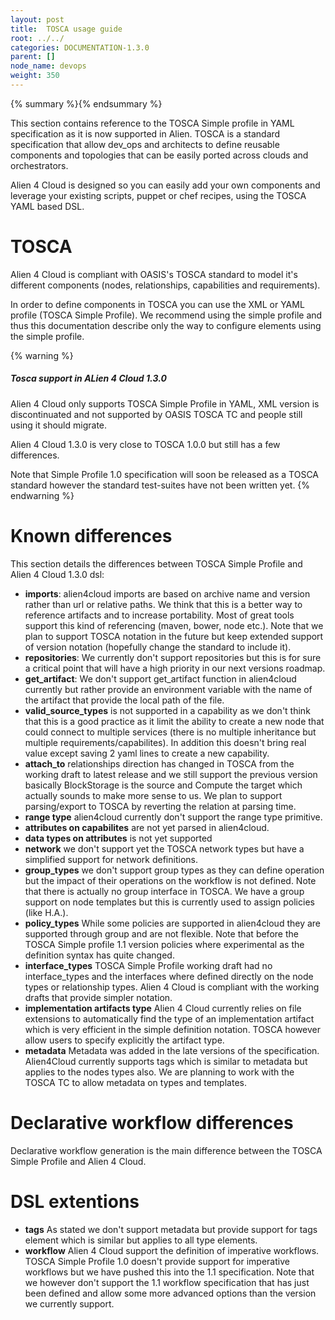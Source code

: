 ```yaml
---
layout: post
title:  TOSCA usage guide
root: ../../
categories: DOCUMENTATION-1.3.0
parent: []
node_name: devops
weight: 350
---
```


{% summary %}{% endsummary %}

This section contains reference to the TOSCA Simple profile in YAML specification as it is now supported in Alien. TOSCA is a standard specification that allow dev_ops and architects to define reusable components and topologies that can be easily ported across clouds and orchestrators.

Alien 4 Cloud is designed so you can easily add your own components and leverage your existing scripts, puppet or chef recipes, using the TOSCA YAML based DSL.

# TOSCA

Alien 4 Cloud is compliant with OASIS's TOSCA standard to model it's different components (nodes, relationships, capabilities and requirements).

In order to define components in TOSCA you can use the XML or YAML profile (TOSCA Simple Profile). We recommend using the simple profile and thus this documentation describe only the way to configure elements using the simple profile.

{% warning %}
<h5>Tosca support in ALien 4 Cloud 1.3.0</h5>
Alien 4 Cloud only supports TOSCA Simple Profile in YAML, XML version is discontinuated and not supported by OASIS TOSCA TC and people still using it should migrate.

Alien 4 Cloud 1.3.0 is very close to TOSCA 1.0.0 but still has a few differences.

Note that Simple Profile 1.0 specification will soon be released as a TOSCA standard however the standard test-suites have not been written yet.
{% endwarning %}

# Known differences

This section details the differences between TOSCA Simple Profile and Alien 4 Cloud 1.3.0 dsl:

* __imports__: alien4cloud imports are based on archive name and version rather than url or relative paths. We think that this is a better way to reference artifacts and to increase portability. Most of great tools support this kind of referencing (maven, bower, node etc.). Note that we plan to support TOSCA notation in the future but keep extended support of version notation (hopefully change the standard to include it).
* __repositories__: We currently don't support repositories but this is for sure a critical point that will have a high priority in our next versions roadmap.
* __get_artifact__: We don't support get_artifact function in alien4cloud currently but rather provide an environment variable with the name of the artifact that provide the local path of the file.
* __valid_source_types__ is not supported in a capability as we don't think that this is a good practice as it limit the ability to create a new node that could connect to multiple services (there is no multiple inheritance but multiple requirements/capabilites). In addition this doesn't bring real value except saving 2 yaml lines to create a new capability.
* __attach_to__ relationships direction has changed in TOSCA from the working draft to latest release and we still support the previous version basically BlockStorage is the source and Compute the target which actually sounds to make more sense to us. We plan to support parsing/export to TOSCA by reverting the relation at parsing time.
* __range type__ alien4cloud currently don't support the range type primitive.
* __attributes on capabilites__ are not yet parsed in alien4cloud.
* __data types on attributes__ is not yet supported
* __network__ we don't support yet the TOSCA network types but have a simplified support for network definitions.
* __group_types__ we don't support group types as they can define operation but the impact of their operations on the workflow is not defined. Note that there is actually no group interface in TOSCA. We have a group support on node templates but this is currently used to assign policies (like H.A.).
* __policy_types__ While some policies are supported in alien4cloud they are supported through group and are not flexible. Note that before the TOSCA Simple profile 1.1 version policies where experimental as the definition syntax has quite changed.
* __interface_types__ TOSCA Simple Profile working draft had no interface_types and the interfaces where defined directly on the node types or relationship types. Alien 4 Cloud is compliant with the working drafts that provide simpler notation.
* __implementation artifacts type__ Alien 4 Cloud currently relies on file extensions to automatically find the type of an implementation artifact which is very efficient in the simple definition notation. TOSCA however allow users to specify explicitly the artifact type.
* __metadata__ Metadata was added in the late versions of the specification. Alien4Cloud currently supports tags which is similar to metadata but applies to the nodes types also. We are planning to work with the TOSCA TC to allow metadata on types and templates.

# Declarative workflow differences

Declarative workflow generation is the main difference between the TOSCA Simple Profile and Alien 4 Cloud.

# DSL extentions

* __tags__ As stated we don't support metadata but provide support for tags element which is similar but applies to all type elements.
* __workflow__ Alien 4 Cloud support the definition of imperative workflows. TOSCA Simple Profile 1.0 doesn't provide support for imperative workflows but we have pushed this into the 1.1 specification. Note that we however don't support the 1.1 workflow specification that has just been defined and allow some more advanced options than the version we currently support.
